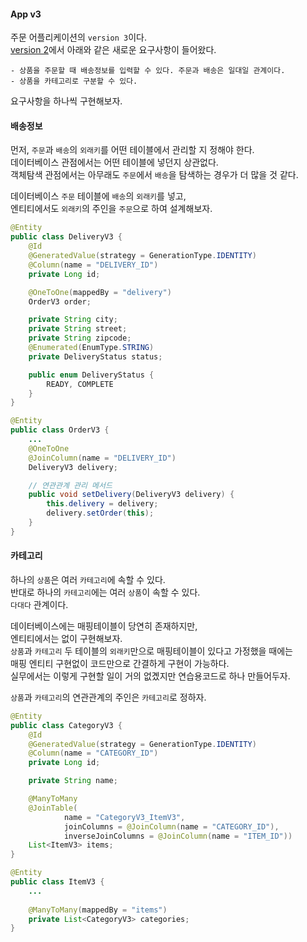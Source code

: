 #### App v3
주문 어플리케이션의 `version 3`이다.  
[version 2](../../v2/description/app2.md)에서 아래와 같은 새로운 요구사항이 들어왔다.  

~~~
- 상품을 주문할 때 배송정보를 입력할 수 있다. 주문과 배송은 일대일 관계이다.
- 상품을 카테고리로 구분할 수 있다.
~~~

요구사항을 하나씩 구현해보자.  



#### 배송정보
먼저, `주문`과 `배송`의 `외래키`를 어떤 테이블에서 관리할 지 정해야 한다.  
데이터베이스 관점에서는 어떤 테이블에 넣던지 상관없다.  
객체탐색 관점에서는 아무래도 `주문`에서 `배송`을 탐색하는 경우가 더 많을 것 같다.  

데이터베이스 `주문` 테이블에 `배송`의 `외래키`를 넣고,  
엔티티에서도 `외래키`의 주인을 `주문`으로 하여 설계해보자.

~~~java
@Entity
public class DeliveryV3 {
    @Id
    @GeneratedValue(strategy = GenerationType.IDENTITY)
    @Column(name = "DELIVERY_ID")
    private Long id;

    @OneToOne(mappedBy = "delivery")
    OrderV3 order;

    private String city;
    private String street;
    private String zipcode;
    @Enumerated(EnumType.STRING)
    private DeliveryStatus status;

    public enum DeliveryStatus {
        READY, COMPLETE
    }
}

@Entity
public class OrderV3 {
    ...
    @OneToOne
    @JoinColumn(name = "DELIVERY_ID")
    DeliveryV3 delivery;

    // 연관관계 관리 메서드
    public void setDelivery(DeliveryV3 delivery) {
        this.delivery = delivery;
        delivery.setOrder(this);
    }
}
~~~


#### 카테고리
하나의 `상품`은 여러 `카테고리`에 속할 수 있다.  
반대로 하나의 `카테고리`에는 여러 `상품`이 속할 수 있다.  
`다대다` 관계이다.  

데이터베이스에는 매핑테이블이 당연히 존재하지만,  
엔티티에서는 없이 구현해보자.  
`상품`과 `카테고리` 두 테이블의 `외래키`만으로 매핑테이블이 있다고 가정했을 때에는  
매핑 엔티티 구현없이 코드만으로 간결하게 구현이 가능하다.  
실무에서는 이렇게 구현할 일이 거의 없곘지만 연습용코드로 하나 만들어두자.   

`상품`과 `카테고리`의 연관관계의 주인은 `카테고리`로 정하자.

~~~java
@Entity
public class CategoryV3 {
    @Id
    @GeneratedValue(strategy = GenerationType.IDENTITY)
    @Column(name = "CATEGORY_ID")
    private Long id;

    private String name;

    @ManyToMany
    @JoinTable(
            name = "CategoryV3_ItemV3",
            joinColumns = @JoinColumn(name = "CATEGORY_ID"),
            inverseJoinColumns = @JoinColumn(name = "ITEM_ID"))
    List<ItemV3> items;
}

@Entity
public class ItemV3 {
    ...
    
    @ManyToMany(mappedBy = "items")
    private List<CategoryV3> categories;
}
~~~
